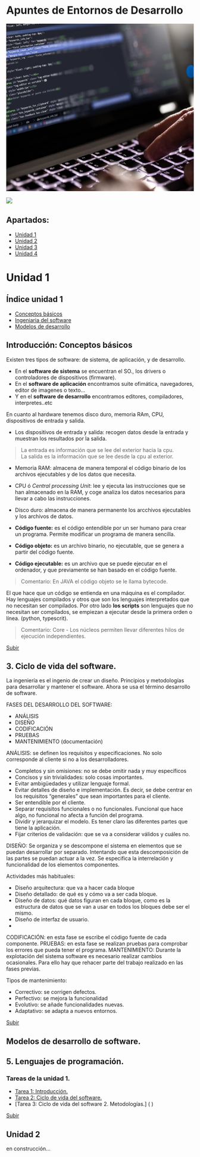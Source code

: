 <a name="top"></a>
 
# Apuntes de Entornos de Desarrollo

<p align="center">
   <img width="1000" height="450" src="https://github.com/mdrp93/ENTORNOS-1-DAW/blob/main/entornos-de-desarrollo-2.jpg">
                                                                                                                  
<p align="left">
   <img src="https://img.shields.io/badge/STATUS-EN%20DESAROLLO-green">
   </p>

## Apartados:
* [Unidad 1](#item1)
* [Unidad 2](#item2)
* [Unidad 3](#item3)
* [Unidad 4](#item4)

<a name="item1"></a>
# Unidad 1

## Índice unidad 1
* [Conceptos básicos](#itemud1)
* [Ingeniaria del software](#itemud2)
* [Modelos de desarrollo](#itemud3)

<a name="itemud1"></a>
## Introducción: Conceptos básicos

Existen tres tipos de software: de sistema, de aplicación, y de desarrollo. 
- En el **software de sistema** se encuentran el SO., los drivers o controladores de dispositivos (firmware).
- En el **software de aplicación** encontramos suite ofimática, navegadores, editor de imagenes o texto...
- Y en el **software de desarrollo** encontramos editores, compiladores, interpretes..etc

En cuanto al hardware tenemos disco duro, memoria RAm, CPU, dispositivos de entrada y salida.
- Los dispositivos de entrada y salida: recogen datos desde la entrada y muestran los resultados por la salida.
> La entrada es información que se lee del exterior hacia la cpu.<br>La salida es la información que se lee desde la cpu al exterior. 
- Memoria RAM: almacena de manera temporal el código binario de los archivos ejecutables y de los datos que necesita.
- CPU ó _Central processing Unit_: lee y ejecuta las instrucciones que se han almacenado en la RAM, y coge analiza los datos necesarios para llevar a cabo las instrucciones.
- Disco duro: almacena de manera permanente los arcchivos ejecutables y los archivos de datos. 



- **Código fuente:** es el código entendible por un ser humano para crear un programa. Permite modificar un programa de manera sencilla. 
- **Código objeto:** es un archivo binario, no ejecutable, que se genera a partir del código fuente.
- **Código ejecutable:** es un archivo que se puede ejecutar en el ordenador, y que previamente se han basado en el código fuente.

> Comentario: En JAVA el código objeto se le llama bytecode.
  
El que hace que un código se entienda en una máquina es el compilador. 
Hay lenguajes compilados y otros que son los lenguajes interpretados que no necesitan ser compilados. 
Por otro lado **los scripts** son lenguajes que no necesitan ser compilados, se empiezan a ejecutar desde la primera orden o línea. (python, typescrit). 

> Comentario: Core - Los núcleos permiten llevar diferentes hilos de ejecución independientes.

[Subir](#item1)

<a name="itemud2"></a>
## 3. Ciclo de vida del software. 
La ingeniería es el ingenio de crear un diseño. Principios y metodologías para desarrollar y mantener el software.
Ahora se usa el término desarrollo de software.

FASES DEL DESARROLLO DEL SOFTWARE:
   * ANÁLISIS 
   * DISEÑO 
   * CODIFICACIÓN
   * PRUEBAS 
   * MANTENIMIENTO (documentación)

ANÁLISIS: se definen los requisitos y especificaciones. No solo corresponde al cliente si no a los desarrolladores.
   - Completos y sin omisiones: no se debe omitir nada y muy específicos
   - Concisos y sin trivialidades: solo cosas importantes. 
   - Evitar ambigüedades y utilizar lenguaje formal. 
   - Evitar detalles de diseño e implementación. Es decir, se debe centrar en los requisitos “generales” que sean importantes para el cliente. 
   - Ser entendible por el cliente. 
   - Separar requisitos funcionales o no funcionales. Funcional que hace algo, no funcional no afecta a función del programa. 
   - Dividir y jerarquizar el modelo. Es tener claro las diferentes partes que tiene la aplicación.  
   - Fijar criterios de validación: que se va a considerar válidos y cuáles no.

DISEÑO: Se organiza y se descompone el sistema  en elementos que se puedan desarrollar por separado. Intentando que esta descomposición de las partes  se puedan actuar a la vez. 
Se especifica la interrelación y funcionalidad de los elementos componentes.

   Actividades más habituales:
   - Diseño arquitectura: que va a hacer cada bloque
   - Diseño detallado: de qué es y cómo va a ser cada bloque.
   - Diseño de datos: qué datos figuran en cada bloque, como es la estructura de datos que se van a usar en todos los bloques debe ser el mismo. 
   - Diseño de interfaz de usuario.
   - 
CODIFICACIÓN: en esta fase se escribe el código fuente de cada componente. 
PRUEBAS: en esta fase se realizan pruebas para comprobar los errores que pueda tener el programa. 
MANTENIMIENTO: Durante la explotación del sistema software es necesario realizar cambios ocasionales. Para ello hay que rehacer parte del trabajo realizado en las fases previas.

Tipos de mantenimiento: 
   * Correctivo: se corrigen defectos.
   * Perfectivo: se mejora la funcionalidad
   * Evolutivo: se añade funcionalidades nuevas.
   * Adaptativo: se adapta a nuevos entornos.

[Subir](#item1)

<a name="itemud3"></a>
## Modelos de desarrollo de software.







<a name="itemud4"></a>
## 5. Lenguajes de programación. 







### Tareas de la unidad 1.
* [Tarea 1: Introducción.](https://github.com/mdrp93/ENTORNOS-1-DAW/blob/main/Tarea1_%20introducci%C3%B3n.md)
* [Tarea 2: Ciclo de vida del software.]()
* [Tarea 3: Ciclo de vida del software 2. Metodologías.] ( )


[Subir](#top)
 
<a name="item2"></a>
## Unidad 2

en construcción...
